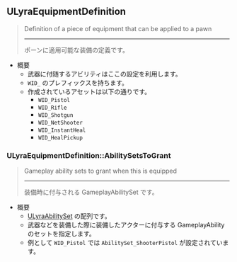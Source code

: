 ## ULyraEquipmentDefinition

> Definition of a piece of equipment that can be applied to a pawn
> 
> ----
> ポーンに適用可能な装備の定義です。

* 概要
	* 武器に付随するアビリティはここの設定を利用します。
	* `WID_` のプレフィックスを持ちます。
	* 作成されているアセットは以下の通りです。
		* `WID_Pistol`
		* `WID_Rifle`
		* `WID_Shotgun`
		* `WID_NetShooter`
		* `WID_InstantHeal`
		* `WID_HealPickup`

### ULyraEquipmentDefinition::AbilitySetsToGrant

> Gameplay ability sets to grant when this is equipped  
> 
> ----
> 装備時に付与される GameplayAbilitySet です。  

* 概要
	* [ULyraAbilitySet] の配列です。
	* 武器などを装備した際に装備したアクターに付与する GameplayAbility のセットを指定します。
	* 例として `WID_Pistol` では `AbilitySet_ShooterPistol` が設定されています。



<!--- ページ内のリンク --->

<!--- 自前の画像へのリンク --->

<!--- generated --->
[ULyraAbilitySet]: ../../Lyra/GameplayAbility/ULyraAbilitySet.md#ulyraabilityset
